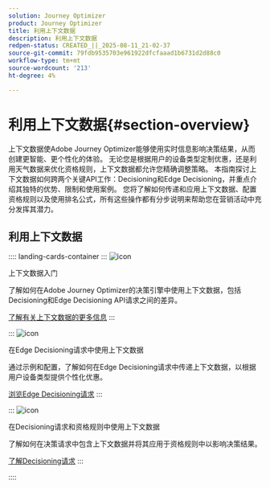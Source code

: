 ```yaml
---
solution: Journey Optimizer
product: Journey Optimizer
title: 利用上下文数据
description: 利用上下文数据
redpen-status: CREATED_||_2025-08-11_21-02-37
source-git-commit: 79fdb9535703e961922dfcfaaad1b6731d2d88c0
workflow-type: tm+mt
source-wordcount: '213'
ht-degree: 4%

---
```



# 利用上下文数据{#section-overview}

上下文数据使Adobe Journey Optimizer能够使用实时信息影响决策结果，从而创建更智能、更个性化的体验。 无论您是根据用户的设备类型定制优惠，还是利用天气数据来优化资格规则，上下文数据都允许您精确调整策略。 本指南探讨上下文数据如何跨两个关键API工作：Decisioning和Edge Decisioning，并重点介绍其独特的优势、限制和使用案例。 您将了解如何传递和应用上下文数据、配置资格规则以及使用排名公式，所有这些操作都有分步说明来帮助您在营销活动中充分发挥其潜力。

## 利用上下文数据

:::: landing-cards-container
:::
![icon](https://cdn.experienceleague.adobe.com/icons/circle-play.svg)

上下文数据入门

了解如何在Adobe Journey Optimizer的决策引擎中使用上下文数据，包括Decisioning和Edge Decisioning API请求之间的差异。

[了解有关上下文数据的更多信息](../using/offers/context-data.md)
:::

:::
![icon](https://cdn.experienceleague.adobe.com/icons/code-branch.svg)

在Edge Decisioning请求中使用上下文数据

通过示例和配置，了解如何在Edge Decisioning请求中传递上下文数据，以根据用户设备类型提供个性化优惠。

[浏览Edge Decisioning请求](../using/offers/context-data-edge.md)
:::

:::
![icon](https://cdn.experienceleague.adobe.com/icons/list-check.svg)

在Decisioning请求和资格规则中使用上下文数据

了解如何在决策请求中包含上下文数据并将其应用于资格规则中以影响决策结果。

[了解Decisioning请求](../using/offers/context-data-decisioning.md)
:::

::::
